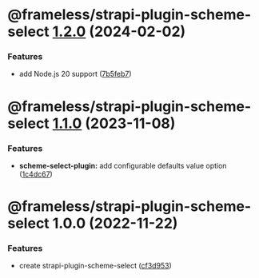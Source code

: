 # @frameless/strapi-plugin-scheme-select [1.2.0](https://github.com/frameless/strapi/compare/@frameless/strapi-plugin-scheme-select@1.1.0...@frameless/strapi-plugin-scheme-select@1.2.0) (2024-02-02)


### Features

* add Node.js 20 support ([7b5feb7](https://github.com/frameless/strapi/commit/7b5feb7f204e52566430e25ceb282a2a0d0fa86f))

# @frameless/strapi-plugin-scheme-select [1.1.0](https://github.com/frameless/strapi/compare/@frameless/strapi-plugin-scheme-select@1.0.0...@frameless/strapi-plugin-scheme-select@1.1.0) (2023-11-08)


### Features

* **scheme-select-plugin:** add configurable defaults value option ([1c4dc67](https://github.com/frameless/strapi/commit/1c4dc6738d4568d8ac98bfa274dcb3c93d618cd8))

# @frameless/strapi-plugin-scheme-select 1.0.0 (2022-11-22)


### Features

* create strapi-plugin-scheme-select ([cf3d953](https://github.com/frameless/strapi/commit/cf3d9537daf06046e6f47dec164ba20347860916))
